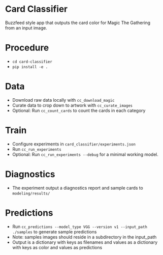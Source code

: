 # Card Classifier

Buzzfeed style app that outputs the card color for Magic The Gathering from an input image. 

# Procedure

- `cd card-classifier`
- `pip install -e .`

# Data

- Download raw data locally with `cc_download_magic`
- Curate data to crop down to artwork with `cc_curate_images`
- Optional: Run `cc_count_cards` to count the cards in each category

# Train

- Configure experiments in `card_classifier/experiments.json`
- Run `cc_run_experiments`
- Optional: Run `cc_run_experiments --debug` for a minimal working model. 

# Diagnostics

- The experiment output a diagnostics report and sample cards to `modeling/results/`

# Predictions

- Run `cc_predictions --model_type VGG --version v1 --input_path ./samples` to generate sample predictions
- Note: samples images should reside in a subdirectory in the input_path
- Output is a dictionary with keys as filenames and values as a dictionary with keys as color and values as predictions



